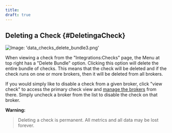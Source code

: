 ```yaml
---
title:
draft: true
---
```


## Deleting a Check {#DeletingaCheck}
![Image: 'data_checks_delete_bundle3.png'](/images/circonus/data_checks_delete_bundle3.png)

When viewing a check from the "Integrations:Checks" page, the Menu at top right has a "Delete Bundle" option. Clicking this option will delete the entire bundle of checks. This means that the check will be deleted and if the check runs on one or more brokers, then it will be deleted from all brokers.

If you would simply like to disable a check from a given broker, click "view check" to access the primary check view and [manage the brokers](/Data/Checks/Edit.md#Addingandremovingbrokers) from there. Simply uncheck a broker from the list to disable the check on that broker.

**Warning:**
> Deleting a check is permanent. All metrics and all data may be lost forever.

